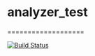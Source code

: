# analyzer_test
===================

[![Build Status](https://travis-ci.org/vbondarevsky/analyzer_test.svg?branch=master)](https://travis-ci.org/vbondarevsky/analyzer_test)
